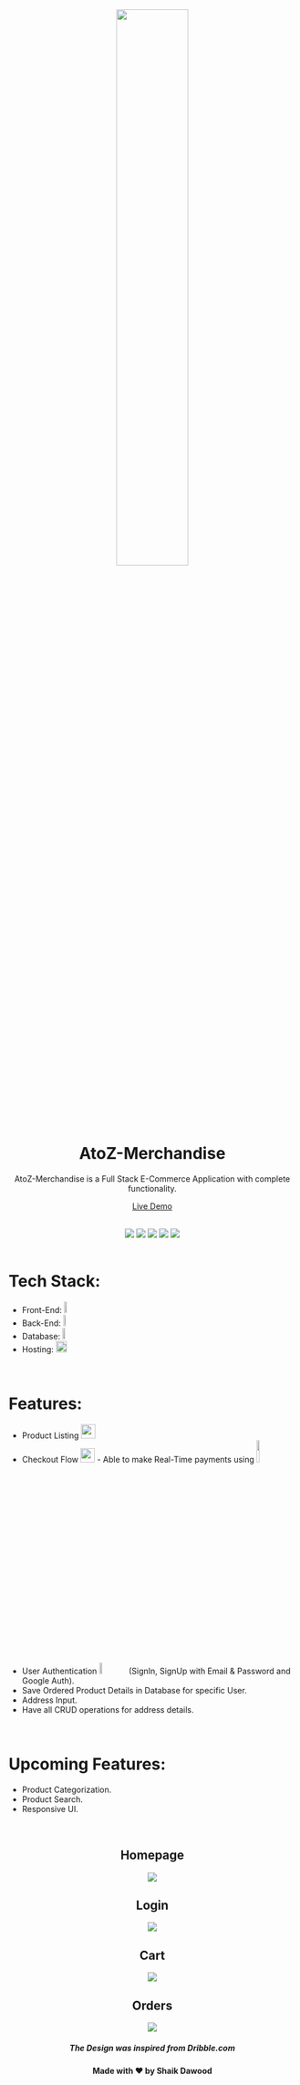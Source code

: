 <div align="center">
  <img src="https://user-images.githubusercontent.com/77268355/127284490-f8b7650a-79bb-4670-81cb-40028db73642.png" width="50%" />


  <h1> AtoZ-Merchandise</h1>
AtoZ-Merchandise is a Full Stack E-Commerce Application with complete functionality.
  <br>

  <a href="https://atoz-app-248e5.web.app"> Live Demo </a>
</div>
<br>
<div align="center">
<img src="https://img.shields.io/badge/Maintained%3F-yes-green.svg" /> <img src="https://badges.frapsoft.com/os/v2/open-source.svg?v=103" /> <img src="https://img.shields.io/badge/maintainer-dawoodxp97-blue" /> <img src="https://cdn.rawgit.com/sindresorhus/awesome/d7305f38d29fed78fa85652e3a63e154dd8e8829/media/badge.svg" /> <img src="https://img.shields.io/badge/Made%20With-Love-orange.svg" />
</div>
<br>

# Tech Stack:
- Front-End: <img src="https://img.shields.io/badge/React-20232A?style=for-the-badge&logo=react&logoColor=61DAFB" width="10%" height="20" />
- Back-End: <img src="https://img.shields.io/badge/Functions-FFFF00?style=for-the-badge&logo=firebase&logoColor=black" width="10%" height="20"/>
- Database: <img src="https://img.shields.io/badge/Firestore-FFFF00?style=for-the-badge&logo=firebase&logoColor=black" width="10%" height="20" />
- Hosting:  <img src="https://img.shields.io/badge/Firebase-Hosting-F1C40F?style=for-the-badge&logo=firebase&logoColor=white" width="20%" height="20" />


<br>

# Features:
- Product Listing <img src="https://cdn.iconscout.com/icon/premium/png-64-thumb/products-3132973-2606447.png" width="25"/>
- Checkout Flow <img src="https://cdn.iconscout.com/icon/premium/png-64-thumb/checkout-2629926-2175631.png" width="25"/> - Able to make Real-Time payments using <img src="https://img.shields.io/badge/Stripe.com-1ED760?&style=for-the-badge&logo=stripe&logoColor=white" width="10%"/>
- User Authentication <img src="https://img.shields.io/badge/firebase-FFFF00?&style=for-the-badge&logo=firebase&logoColor=black" width="10%" height="20"/> (SignIn, SignUp with Email & Password and  Google Auth).
- Save Ordered Product Details in Database for specific User.
- Address Input.
- Have all CRUD operations for address details.

<br>

# Upcoming Features:
- Product Categorization.
- Product Search.
- Responsive UI.

<br>
<div align="center">
  <h2> Homepage </h2>

  <img src="https://user-images.githubusercontent.com/77268355/127272274-3c2b39a1-f209-40f7-a8ca-e46436b3ecd2.png" />
<br>
  <h2> Login </h2>
  <img src="https://user-images.githubusercontent.com/77268355/127283961-f44112b4-2da0-4284-ab5b-f7bc45996729.png" />
<br>
<h2> Cart </h2>

  <img src="https://user-images.githubusercontent.com/77268355/127284048-145208c3-c526-437d-b32e-e5c3f6002fa6.png"  />
  <br>
<h2> Orders </h2>

  <img src="https://user-images.githubusercontent.com/77268355/127284156-2d8c5c5b-d249-4d42-a9ea-9aab64d198df.png"  />
  <h5>The Design was inspired from Dribble.com</h5>
  <h4>Made with ❤️ by Shaik Dawood</h4>

</div>



